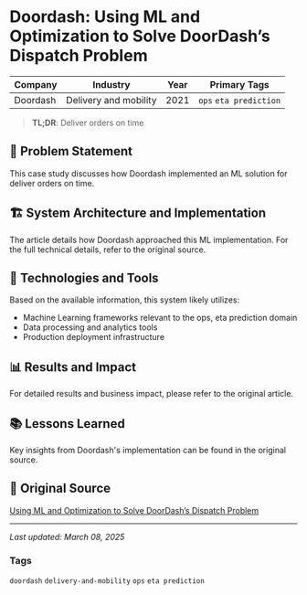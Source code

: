 # Doordash: Using ML and Optimization to Solve DoorDash’s Dispatch Problem

| Company | Industry | Year | Primary Tags | 
|---------|----------|------|--------------|
| Doordash | Delivery and mobility | 2021 | `ops` `eta prediction` |

> **TL;DR**: Deliver orders on time

## 📝 Problem Statement

This case study discusses how Doordash implemented an ML solution for deliver orders on time.

## 🏗️ System Architecture and Implementation

The article details how Doordash approached this ML implementation. For the full technical details, refer to the original source.

## 🔧 Technologies and Tools

Based on the available information, this system likely utilizes:

- Machine Learning frameworks relevant to the ops, eta prediction domain
- Data processing and analytics tools
- Production deployment infrastructure

## 📊 Results and Impact

For detailed results and business impact, please refer to the original article.

## 📚 Lessons Learned

Key insights from Doordash's implementation can be found in the original source.

## 🔗 Original Source

[Using ML and Optimization to Solve DoorDash’s Dispatch Problem](https://doordash.engineering/2021/08/17/using-ml-and-optimization-to-solve-doordashs-dispatch-problem/)

---

*Last updated: March 08, 2025*

### Tags

`doordash` `delivery-and-mobility` `ops` `eta prediction`

